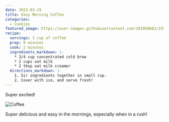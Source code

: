 ```yaml
---
date: 2022-03-19
title: Easy Morning Coffee
categories:
  - Cookies
featured_image: https://user-images.githubusercontent.com/101950683/159174808-dd591240-6b93-4063-9d14-be558fbf1713.jpg
recipe:
  servings: 1 cup of coffee
  prep: 0 minutes
  cook: 2 minutes
  ingredients_markdown: |-
    * 3/4 cup concentrated cold brew
    * 2 cups oat milk
    * 2 tbsp oat milk creamer
  directions_markdown: |-
    1. Sir ingredients together in small cup.
    2. Cover with ice, and serve fresh!
---
```


Super excited!

![Coffee](https://drive.google.com/uc?export=view&id=1-89McBYg3nBzNcnvI5OEvPSylJ8afgTF)

Super delicious and easy in the mornings, especially when in a rush!
